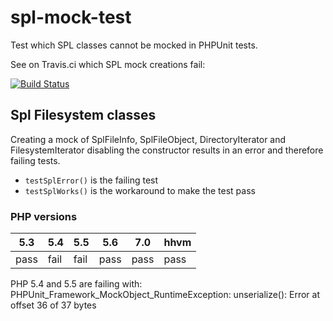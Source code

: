 # spl-mock-test

Test which SPL classes cannot be mocked in PHPUnit tests.

See on Travis.ci which SPL mock creations fail:

[![Build Status](https://travis-ci.org/SenseException/spl-mock-test.svg?branch=master)](https://travis-ci.org/SenseException/spl-mock-test)


## Spl Filesystem classes

Creating a mock of SplFileInfo, SplFileObject, DirectoryIterator and FilesystemIterator
disabling the constructor results in an error and therefore failing tests. 

* `testSplError()` is the failing test
* `testSplWorks()` is the workaround to make the test pass

### PHP versions

| 5.3 | 5.4 | 5.5 | 5.6 | 7.0 | hhvm |
| --- | --- | --- | --- | --- | ---- |
| pass | fail | fail | pass | pass | pass |

PHP 5.4 and 5.5 are failing with:
PHPUnit_Framework_MockObject_RuntimeException: unserialize(): Error at offset 36 of 37 bytes
